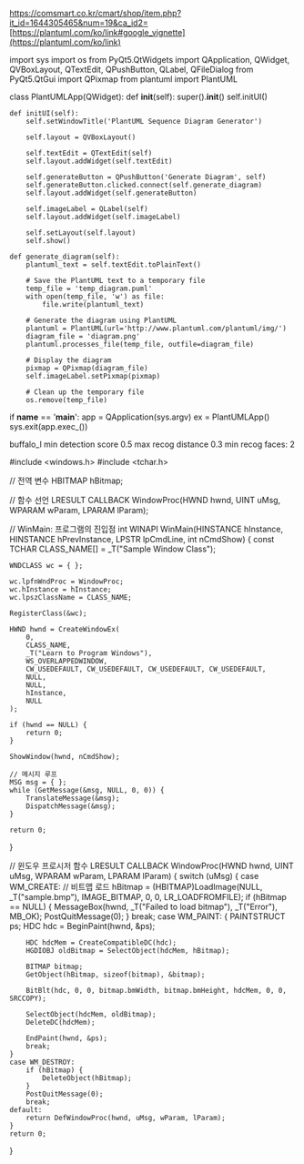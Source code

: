 https://comsmart.co.kr/cmart/shop/item.php?it_id=1644305465&num=19&ca_id2=
[https://plantuml.com/ko/link#google_vignette](https://plantuml.com/ko/link)

import sys
import os
from PyQt5.QtWidgets import QApplication, QWidget, QVBoxLayout, QTextEdit, QPushButton, QLabel, QFileDialog
from PyQt5.QtGui import QPixmap
from plantuml import PlantUML

class PlantUMLApp(QWidget):
    def __init__(self):
        super().__init__()
        self.initUI()
        
    def initUI(self):
        self.setWindowTitle('PlantUML Sequence Diagram Generator')
        
        self.layout = QVBoxLayout()
        
        self.textEdit = QTextEdit(self)
        self.layout.addWidget(self.textEdit)
        
        self.generateButton = QPushButton('Generate Diagram', self)
        self.generateButton.clicked.connect(self.generate_diagram)
        self.layout.addWidget(self.generateButton)
        
        self.imageLabel = QLabel(self)
        self.layout.addWidget(self.imageLabel)
        
        self.setLayout(self.layout)
        self.show()
        
    def generate_diagram(self):
        plantuml_text = self.textEdit.toPlainText()
        
        # Save the PlantUML text to a temporary file
        temp_file = 'temp_diagram.puml'
        with open(temp_file, 'w') as file:
            file.write(plantuml_text)
        
        # Generate the diagram using PlantUML
        plantuml = PlantUML(url='http://www.plantuml.com/plantuml/img/')
        diagram_file = 'diagram.png'
        plantuml.processes_file(temp_file, outfile=diagram_file)
        
        # Display the diagram
        pixmap = QPixmap(diagram_file)
        self.imageLabel.setPixmap(pixmap)
        
        # Clean up the temporary file
        os.remove(temp_file)

if __name__ == '__main__':
    app = QApplication(sys.argv)
    ex = PlantUMLApp()
    sys.exit(app.exec_())


buffalo_l
min detection score  0.5
max recog distance 0.3
min recog faces: 2


#include <windows.h>
#include <tchar.h>

// 전역 변수
HBITMAP hBitmap;

// 함수 선언
LRESULT CALLBACK WindowProc(HWND hwnd, UINT uMsg, WPARAM wParam, LPARAM lParam);

// WinMain: 프로그램의 진입점
int WINAPI WinMain(HINSTANCE hInstance, HINSTANCE hPrevInstance, LPSTR lpCmdLine, int nCmdShow) {
    const TCHAR CLASS_NAME[] = _T("Sample Window Class");

    WNDCLASS wc = { };

    wc.lpfnWndProc = WindowProc;
    wc.hInstance = hInstance;
    wc.lpszClassName = CLASS_NAME;

    RegisterClass(&wc);

    HWND hwnd = CreateWindowEx(
        0,
        CLASS_NAME,
        _T("Learn to Program Windows"),
        WS_OVERLAPPEDWINDOW,
        CW_USEDEFAULT, CW_USEDEFAULT, CW_USEDEFAULT, CW_USEDEFAULT,
        NULL,
        NULL,
        hInstance,
        NULL
    );

    if (hwnd == NULL) {
        return 0;
    }

    ShowWindow(hwnd, nCmdShow);

    // 메시지 루프
    MSG msg = { };
    while (GetMessage(&msg, NULL, 0, 0)) {
        TranslateMessage(&msg);
        DispatchMessage(&msg);
    }

    return 0;
}

// 윈도우 프로시저 함수
LRESULT CALLBACK WindowProc(HWND hwnd, UINT uMsg, WPARAM wParam, LPARAM lParam) {
    switch (uMsg) {
    case WM_CREATE:
        // 비트맵 로드
        hBitmap = (HBITMAP)LoadImage(NULL, _T("sample.bmp"), IMAGE_BITMAP, 0, 0, LR_LOADFROMFILE);
        if (hBitmap == NULL) {
            MessageBox(hwnd, _T("Failed to load bitmap"), _T("Error"), MB_OK);
            PostQuitMessage(0);
        }
        break;
    case WM_PAINT: {
        PAINTSTRUCT ps;
        HDC hdc = BeginPaint(hwnd, &ps);

        HDC hdcMem = CreateCompatibleDC(hdc);
        HGDIOBJ oldBitmap = SelectObject(hdcMem, hBitmap);

        BITMAP bitmap;
        GetObject(hBitmap, sizeof(bitmap), &bitmap);

        BitBlt(hdc, 0, 0, bitmap.bmWidth, bitmap.bmHeight, hdcMem, 0, 0, SRCCOPY);

        SelectObject(hdcMem, oldBitmap);
        DeleteDC(hdcMem);

        EndPaint(hwnd, &ps);
        break;
    }
    case WM_DESTROY:
        if (hBitmap) {
            DeleteObject(hBitmap);
        }
        PostQuitMessage(0);
        break;
    default:
        return DefWindowProc(hwnd, uMsg, wParam, lParam);
    }
    return 0;
}

